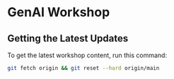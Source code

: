 # GenAI Workshop

## Getting the Latest Updates

To get the latest workshop content, run this command:

```bash
git fetch origin && git reset --hard origin/main
```